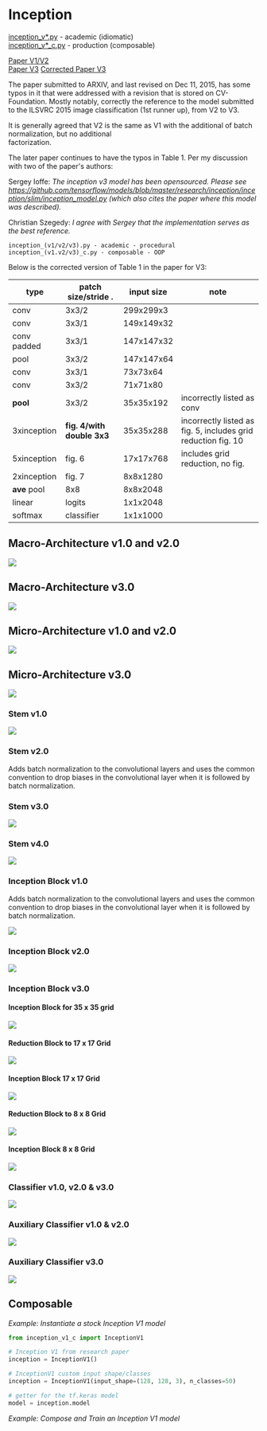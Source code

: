 
# Inception

[inception_v*.py](inception_v1.py) - academic (idiomatic)<br/>
[inception_v*_c.py](inception_v1_c.py) - production (composable)

[Paper V1/V2](https://arxiv.org/pdf/1409.4842.pdf)<br/>
[Paper V3](https://arxiv.org/pdf/1512.00567.pdf)
[Corrected Paper V3](https://www.cv-foundation.org/openaccess/content_cvpr_2016/papers/Szegedy_Rethinking_the_Inception_CVPR_2016_paper.pdf)

   The paper submitted to ARXIV, and last revised on Dec 11, 2015, has some typos in it that were addressed with a revision    that is stored on CV-Foundation. Mostly notably, correctly the reference to the model submitted to the ILSVRC 2015 image    classification (1st runner up), from V2 to V3.
   
   It is generally agreed that V2 is the same as V1 with the additional of batch normalization, but no additional   
   factorization.
   
   The later paper continues to have the typos in Table 1. Per my discussion with two of the paper's authors:
   
   Sergey Ioffe: *The inception v3 model has been opensourced. Please see         
   https://github.com/tensorflow/models/blob/master/research/inception/inception/slim/inception_model.py (which also cites 
   the paper where this model was described).*
   
   Christian Szegedy: *I agree with Sergey that the implementation serves as the best reference.*

    inception_(v1/v2/v3).py - academic - procedural
    inception_(v1.v2/v3)_c.py - composable - OOP
    
Below is the corrected version of Table 1 in the paper for V3:
   
| type        | patch size/stride .    | input size | note  
| ------------| ---------------------- |------------|-----------|
| conv        |         3x3/2          | 299x299x3  ||
| conv        |         3x3/1          | 149x149x32 ||
| conv padded |         3x3/1          | 147x147x32 ||
| pool        |         3x3/2          | 147x147x64 ||
| conv        |         3x3/1          | 73x73x64   ||
| conv        |         3x3/2          | 71x71x80   ||
| **pool**    |         3x3/2          | 35x35x192  | incorrectly listed as conv |
| 3xinception | **fig. 4/with double 3x3** | 35x35x288  | incorrectly listed as fig. 5, includes grid reduction fig. 10|
| 5xinception | fig. 6                 | 17x17x768 | includes grid reduction, no fig. |
| 2xinception | fig. 7                 | 8x8x1280  ||
| **ave** pool | 8x8                   | 8x8x2048  ||
| linear      | logits                 | 1x1x2048  ||
| softmax     | classifier             | 1x1x1000 ||


## Macro-Architecture v1.0 and v2.0

<img src="macro.jpg">

## Macro-Architecture v3.0

<img src=macro-v3.jpg>

## Micro-Architecture v1.0 and v2.0

<img src="micro-v1.jpg">

## Micro-Architecture v3.0

<img src='micro-v3.jpg'>

### Stem v1.0

<img src="stem-v1.jpg">

### Stem v2.0

Adds batch normalization to the convolutional layers and uses the common convention to drop biases in the convolutional layer when it is followed by batch normalization.

### Stem v3.0

<img src="stem-v3.jpg">

### Stem v4.0

<img src="stem-v4.jpg">

### Inception Block v1.0

Adds batch normalization to the convolutional layers and uses the common convention to drop biases in the convolutional layer when it is followed by batch normalization.

<img src="block-v1.jpg">

### Inception Block v2.0

<img src="block-v2.jpg">

### Inception Block v3.0

#### Inception Block for 35 x 35 grid

<img src='block-35.jpg'>

#### Reduction Block to 17 x 17 Grid

<img src='reduction-17.jpg'>

#### Inception Block 17 x 17 Grid

<img src='block-17.jpg'>

#### Reduction Block to 8 x 8 Grid

<img src='reduction-8.jpg'>

#### Inception Block 8 x 8 Grid

<img src='block-8.jpg'>

### Classifier v1.0, v2.0 & v3.0

<img src='classifier.jpg'>

### Auxiliary Classifier v1.0 & v2.0

<img src='auxiliary.jpg'>

### Auxiliary Classifier v3.0

<img src='auxiliary-v3.jpg'>


## Composable

*Example: Instantiate a stock Inception V1 model*

```python
from inception_v1_c import InceptionV1

# Inception V1 from research paper
inception = InceptionV1()

# InceptionV1 custom input shape/classes
inception = InceptionV1(input_shape=(128, 128, 3), n_classes=50)

# getter for the tf.keras model
model = inception.model
```

*Example: Compose and Train an Inception V1 model*

```python
```

